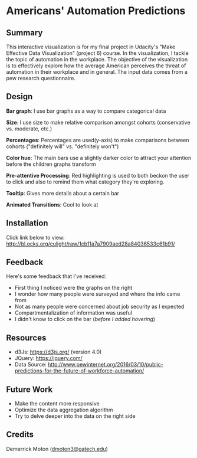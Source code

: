 # Americans' Automation Predictions

## Summary
This interactive visualization is for my final project in Udacity's "Make Effective Data Visualization" (project 6) course. In the visualization, I tackle the topic of automation in the workplace. The objective of the visualization is to effectively explore how the average American perceives the threat of automation in their workplace and in general. The input data comes from a pew research questionnaire.

## Design
  **Bar graph**: I use bar graphs as a way to compare categorical data

  **Size**: I use size to make relative comparison amongst cohorts (conservative vs. moderate, etc.)

  **Percentages**: Percentages are used(y-axis) to make comparisons between cohorts ("definitely will" vs. "definitely won't")

  **Color hue**: The main bars use a slightly darker color to attract your attention before the children graphs transform

  **Pre-attentive Processing**: Red highlighting is used to both beckon the user to click and also
  to remind them what category they're exploring.

  **Tooltip**: Gives more details about a certain bar
  
  **Animated Transitions**: Cool to look at

## Installation
  Click link below to view:
  http://bl.ocks.org/culight/raw/1cb11a7a7909aed28a84036533c61b91/

## Feedback
  Here's some feedback that I've received:
  * First thing I noticed were the graphs on the right
  * I wonder how many people were surveyed and where the info came from
  * Not as many people were concerned about job security as I expected
  * Compartmentalization of information was useful
  * I didn't know to click on the bar (*before I added hovering*)


## Resources
  * d3Js: https://d3js.org/ (version 4.0)
  * JQuery: https://jquery.com/
  * Data Source: http://www.pewinternet.org/2016/03/10/public-predictions-for-the-future-of-workforce-automation/

## Future Work
  * Make the content more responsive
  * Optimize the data aggregation algorithm
  * Try to delve deeper into the data on the right side

## Credits
Demerrick Moton (dmoton3@gatech.edu)
